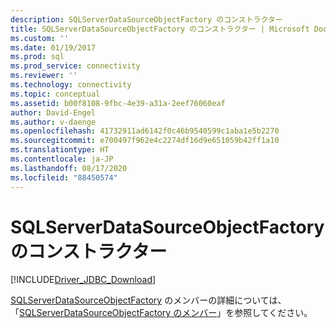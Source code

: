 ```yaml
---
description: SQLServerDataSourceObjectFactory のコンストラクター
title: SQLServerDataSourceObjectFactory のコンストラクター | Microsoft Docs
ms.custom: ''
ms.date: 01/19/2017
ms.prod: sql
ms.prod_service: connectivity
ms.reviewer: ''
ms.technology: connectivity
ms.topic: conceptual
ms.assetid: b00f8108-9fbc-4e39-a31a-2eef76060eaf
author: David-Engel
ms.author: v-daenge
ms.openlocfilehash: 41732911ad6142f0c46b9540599c1aba1e5b2270
ms.sourcegitcommit: e700497f962e4c2274df16d9e651059b42ff1a10
ms.translationtype: HT
ms.contentlocale: ja-JP
ms.lasthandoff: 08/17/2020
ms.locfileid: "88450574"
---
```

# <a name="sqlserverdatasourceobjectfactory-constructors"></a>SQLServerDataSourceObjectFactory のコンストラクター
[!INCLUDE[Driver_JDBC_Download](../../../includes/driver_jdbc_download.md)]

  [SQLServerDataSourceObjectFactory](../../../connect/jdbc/reference/sqlserverdatasourceobjectfactory-class.md) のメンバーの詳細については、「[SQLServerDataSourceObjectFactory のメンバー](../../../connect/jdbc/reference/sqlserverdatasourceobjectfactory-members.md)」を参照してください。  
  
  
